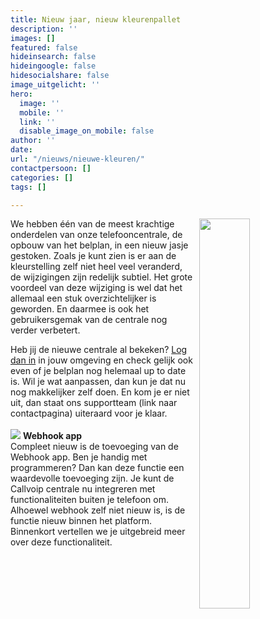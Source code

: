 ```yaml
---
title: Nieuw jaar, nieuw kleurenpallet
description: ''
images: []
featured: false
hideinsearch: false
hideingoogle: false
hidesocialshare: false
image_uitgelicht: ''
hero:
  image: ''
  mobile: ''
  link: ''
  disable_image_on_mobile: false
author: ''
date: 
url: "/nieuws/nieuwe-kleuren/"
contactpersoon: []
categories: []
tags: []

---
```

<img src="https://res.cloudinary.com/callvoip/image/upload/v1672323717/oud-nieuw_mxbvb3.png" style="float:right; margin-left: 10px;" width="40%">
We hebben één van de meest krachtige onderdelen van onze telefooncentrale, de opbouw van het belplan, in een nieuw jasje gestoken. Zoals je kunt zien is er aan de kleurstelling zelf niet heel veel veranderd, de wijzigingen zijn redelijk subtiel. Het grote voordeel van deze wijziging is wel dat het allemaal een stuk overzichtelijker is geworden. En daarmee is ook het gebruikersgemak van de centrale nog verder verbetert.

Heb jij de nieuwe centrale al bekeken? <a href="https://panel.callvoip.nl/login/panel" target="_blank">Log dan in</a> in jouw omgeving en check gelijk ook even of je belplan nog helemaal up to date is. Wil je wat aanpassen, dan kun je dat nu nog makkelijker zelf doen. En kom je er niet uit, dan staat ons supportteam (link naar contactpagina) uiteraard voor je klaar.<br><br>
<img src="https://res.cloudinary.com/callvoip/image/upload/v1672326176/webhook_pwylfw.png">
**Webhook app**  
Compleet nieuw is de toevoeging van de Webhook app. Ben je handig met programmeren? Dan kan deze functie een waardevolle toevoeging zijn. Je kunt de Callvoip centrale nu integreren met functionaliteiten buiten je telefoon om. Alhoewel webhook zelf niet nieuw is, is de functie nieuw binnen het platform. Binnenkort vertellen we je uitgebreid meer over deze functionaliteit.

